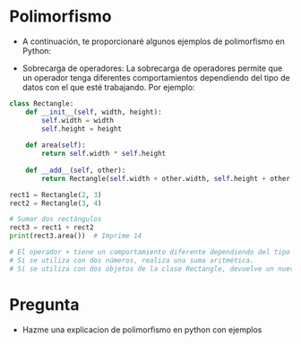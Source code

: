 # Polimorfismo
- A continuación, te proporcionaré algunos ejemplos de polimorfismo en Python:

- Sobrecarga de operadores: La sobrecarga de operadores permite que un operador tenga diferentes comportamientos dependiendo del tipo de datos con el que esté trabajando. Por ejemplo:

```python
class Rectangle:
    def __init__(self, width, height):
        self.width = width
        self.height = height
    
    def area(self):
        return self.width * self.height
    
    def __add__(self, other):
        return Rectangle(self.width + other.width, self.height + other.height)

rect1 = Rectangle(2, 3)
rect2 = Rectangle(3, 4)

# Sumar dos rectángulos
rect3 = rect1 + rect2
print(rect3.area())  # Imprime 14

# El operador + tiene un comportamiento diferente dependiendo del tipo de datos con el que esté trabajando.
# Si se utiliza con dos números, realiza una suma aritmética.
# Si se utiliza con dos objetos de la clase Rectangle, devuelve un nuevo objeto de la clase Rectangle que es la suma de los dos rectángulos originales.

```
# Pregunta
- Hazme una explicacion de polimorfismo en python con ejemplos
